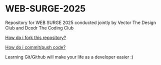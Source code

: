 # WEB-SURGE-2025
Repository for WEB SURGE 2025 conducted jointly by Vector The Design Club and Dcodr The Coding Club

[How do i fork this repository?](https://www.youtube.com/watch?v=-9ftoxZ2X9g)

[How do i commit/push code?](https://www.youtube.com/watch?v=eLmpKKaQL54)

Learning Git/Github will make your life as a developer easier :)
